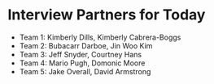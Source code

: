 # Interview Partners for Today

- Team 1: Kimberly Dills, Kimberly Cabrera-Boggs
- Team 2: Bubacarr Darboe, Jin Woo Kim
- Team 3: Jeff Snyder, Courtney Hans
- Team 4: Mario Pugh, Domonic Moore
- Team 5: Jake Overall, David Armstrong
